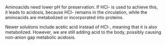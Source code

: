 Aminoacids need lower pH for preservation. If HCl- is used to achieve this, it leads to acidosis, because HCl- remains in the circulation, while the aminoacids are metabolized or incorporated into proteins. 

Newer solutions include acetic acid instead of HCl-, meaning that it is also metabolized. However, we are still adding acid to the body, possibly causing non-anion gap metabolic acidosis. 